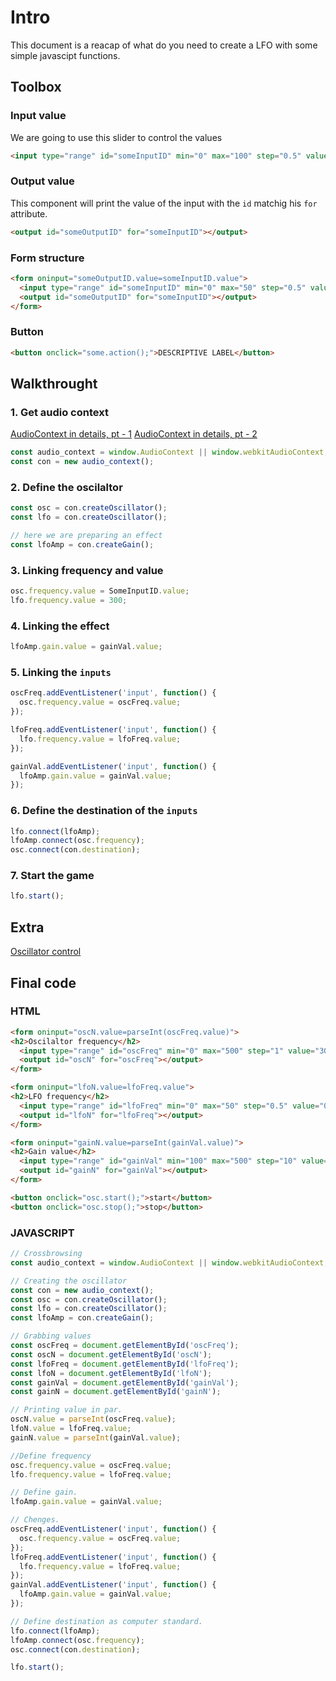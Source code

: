 # Intro
This document is a reacap of what do you need to create a LFO with some simple javascipt functions.

## Toolbox
### Input value
We are going to use this slider to control the values 
```html
<input type="range" id="someInputID" min="0" max="100" step="0.5" value="50" />
```

### Output value
This component will print the value of the input with the `id` matchig his `for` attribute.
```html
<output id="someOutputID" for="someInputID"></output>
```

### Form structure

```html
<form oninput="someOutputID.value=someInputID.value">
  <input type="range" id="someInputID" min="0" max="50" step="0.5" value="0.5" />
  <output id="someOutputID" for="someInputID"></output>
</form>
```

### Button
```html
<button onclick="some.action();">DESCRIPTIVE LABEL</button>
```

## Walkthrought
### 1. Get audio context 
[AudioContext in details, pt - 1](https://developer.mozilla.org/en-US/docs/Web/API/AudioContext)
[AudioContext in details, pt - 2](https://developer.mozilla.org/en-US/docs/Web/API/BaseAudioContext)
```javascript
const audio_context = window.AudioContext || window.webkitAudioContext;
const con = new audio_context();
```

### 2. Define the oscilaltor

```javascript
const osc = con.createOscillator();
const lfo = con.createOscillator();

// here we are preparing an effect
const lfoAmp = con.createGain();
```

### 3. Linking frequency and value
```javascript
osc.frequency.value = SomeInputID.value;
lfo.frequency.value = 300;
```

### 4. Linking the effect 
```javascript
lfoAmp.gain.value = gainVal.value;
```

### 5. Linking the `inputs`
```javascript
oscFreq.addEventListener('input', function() {
  osc.frequency.value = oscFreq.value;
});

lfoFreq.addEventListener('input', function() {
  lfo.frequency.value = lfoFreq.value;
});

gainVal.addEventListener('input', function() {
  lfoAmp.gain.value = gainVal.value;
});
```

### 6. Define the destination of the `inputs`
```javascript
lfo.connect(lfoAmp);
lfoAmp.connect(osc.frequency);
osc.connect(con.destination);
```

### 7. Start the game
```javascript
lfo.start();
```

## Extra
[Oscillator control](https://developer.mozilla.org/en-US/docs/Web/API/OscillatorNode/type)

## Final code 
### HTML 
```html
<form oninput="oscN.value=parseInt(oscFreq.value)">
<h2>Oscilaltor frequency</h2>
  <input type="range" id="oscFreq" min="0" max="500" step="1" value="300"/>
  <output id="oscN" for="oscFreq"></output>
</form>

<form oninput="lfoN.value=lfoFreq.value">
<h2>LFO frequency</h2>
  <input type="range" id="lfoFreq" min="0" max="50" step="0.5" value="0.5" />
  <output id="lfoN" for="lfoFreq"></output>
</form>

<form oninput="gainN.value=parseInt(gainVal.value)">
<h2>Gain value</h2>
  <input type="range" id="gainVal" min="100" max="500" step="10" value="200"/>
  <output id="gainN" for="gainVal"></output>
</form>

<button onclick="osc.start();">start</button>
<button onclick="osc.stop();">stop</button>
```

### JAVASCRIPT
```javascript
// Crossbrowsing
const audio_context = window.AudioContext || window.webkitAudioContext;

// Creating the oscillator
const con = new audio_context();
const osc = con.createOscillator();
const lfo = con.createOscillator();
const lfoAmp = con.createGain();

// Grabbing values
const oscFreq = document.getElementById('oscFreq');
const oscN = document.getElementById('oscN');
const lfoFreq = document.getElementById('lfoFreq');
const lfoN = document.getElementById('lfoN');
const gainVal = document.getElementById('gainVal');
const gainN = document.getElementById('gainN');

// Printing value in par.
oscN.value = parseInt(oscFreq.value);
lfoN.value = lfoFreq.value;
gainN.value = parseInt(gainVal.value);

//Define frequency 
osc.frequency.value = oscFreq.value;
lfo.frequency.value = lfoFreq.value;

// Define gain. 
lfoAmp.gain.value = gainVal.value;

// Chenges.
oscFreq.addEventListener('input', function() {
  osc.frequency.value = oscFreq.value;
});
lfoFreq.addEventListener('input', function() {
  lfo.frequency.value = lfoFreq.value;
});
gainVal.addEventListener('input', function() {
  lfoAmp.gain.value = gainVal.value;
});

// Define destination as computer standard. 
lfo.connect(lfoAmp);
lfoAmp.connect(osc.frequency);
osc.connect(con.destination);

lfo.start();
```
